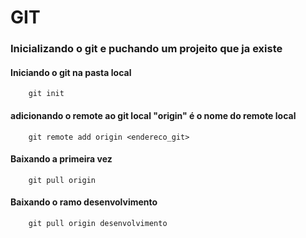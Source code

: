 #       GIT

###     Inicializando o git e puchando um projeito que ja existe
####   Iniciando o git na pasta local 
        git init
####   adicionando o remote ao git local "origin" é o nome do remote local
        git remote add origin <endereco_git>
####   Baixando a primeira vez
        git pull origin 
####   Baixando o ramo desenvolvimento
        git pull origin desenvolvimento

